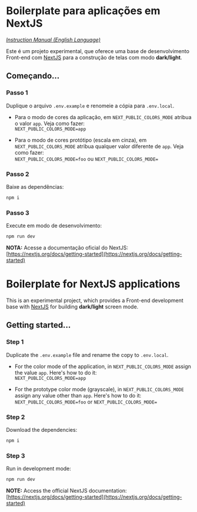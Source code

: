 # Boilerplate para aplicações em NextJS

[_Instruction Manual (English Language)_](#boilerplate-for-nextjs-applications)

Este é um projeto experimental, que oferece uma base de desenvolvimento Front-end com [NextJS](https://nextjs.org/) para a construção de telas com modo **dark/light**.

## Começando...

### Passo 1

Duplique o arquivo `.env.example` e renomeie a cópia para `.env.local`.

- Para o modo de cores da aplicação, em `NEXT_PUBLIC_COLORS_MODE` atribua o valor `app`. Veja como fazer:  
  `NEXT_PUBLIC_COLORS_MODE=app`

- Para o modo de cores protótipo (escala em cinza), em `NEXT_PUBLIC_COLORS_MODE` atribua qualquer valor diferente de `app`. Veja como fazer:  
  `NEXT_PUBLIC_COLORS_MODE=foo` ou `NEXT_PUBLIC_COLORS_MODE=`

### Passo 2

Baixe as dependências:

```bash
npm i
```

### Passo 3

Execute em modo de desenvolvimento:

```bash
npm run dev
```

**NOTA:**
Acesse a documentação oficial do NextJS: [https://nextjs.org/docs/getting-started](https://nextjs.org/docs/getting-started)

# Boilerplate for NextJS applications

This is an experimental project, which provides a Front-end development base with [NextJS](https://nextjs.org/) for building **dark/light** screen mode.

## Getting started...

### Step 1

Duplicate the `.env.example` file and rename the copy to `.env.local`.

- For the color mode of the application, in `NEXT_PUBLIC_COLORS_MODE` assign the value `app`. Here's how to do it:  
  `NEXT_PUBLIC_COLORS_MODE=app`

- For the prototype color mode (grayscale), in `NEXT_PUBLIC_COLORS_MODE` assign any value other than `app`. Here's how to do it:  
  `NEXT_PUBLIC_COLORS_MODE=foo` or `NEXT_PUBLIC_COLORS_MODE=`

### Step 2

Download the dependencies:

```bash
npm i
```

### Step 3

Run in development mode:

```bash
npm run dev
```

**NOTE:** Access the official NextJS documentation: [https://nextjs.org/docs/getting-started](https://nextjs.org/docs/getting-started)
